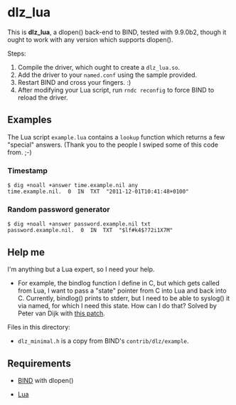 # dlz_lua

This is **dlz_lua**, a dlopen() back-end to BIND, tested with 9.9.0b2,
though it ought to work with any version which supports dlopen().

Steps:

1. Compile the driver, which ought to create a `dlz_lua.so`.
2. Add the driver to your `named.conf` using the sample provided.
3. Restart BIND and cross your fingers. :)
4. After modifying your Lua script, run `rndc reconfig` to force BIND to reload the driver.

## Examples

The Lua script `example.lua` contains a `lookup` function which
returns a few "special" answers. (Thank you to the people I swiped
some of this code from. ;-)

### Timestamp

	$ dig +noall +answer time.example.nil any
	time.example.nil.  0  IN  TXT  "2011-12-01T10:41:48+0100"

### Random password generator

	$ dig +noall +answer password.example.nil txt
	password.example.nil.  0  IN  TXT  "$lf#k4$?72i1X7M"

## Help me

I'm anything but a Lua expert, so I need your help. 

* For example, the bindlog function I define in C, but which gets
  called from Lua, I want to pass a "state" pointer from C into Lua
  and back into C. Currently, bindlog() prints to stderr, but I need
  to be able to syslog() it via named, for which I need this state.
  How can I do that? Solved by Peter van Dijk with [this patch][2].

Files in this directory:

* `dlz_minimal.h` is a copy from BIND's `contrib/dlz/example`.

## Requirements

* [BIND](http://www.isc.org/software/bind) with dlopen()
* [Lua](http://www.lua.org/)

  [2]: https://github.com/jpmens/dlz_lua/pull/1.patch
